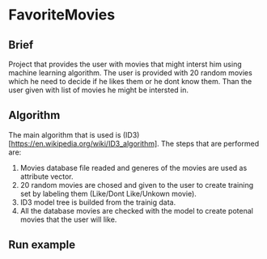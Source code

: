 # FavoriteMovies

## Brief
Project that provides the user with movies that might interst him using machine learning algorithm. The user is provided with 20 random movies which he need to decide if he likes them or he dont know them. Than the user given with list of movies he might be intersted in.  

## Algorithm
The main algorithm that is used is (ID3)[https://en.wikipedia.org/wiki/ID3_algorithm]. The steps that are performed are:

1. Movies database file readed and generes of the movies are used as attribute vector.
2. 20 random movies are chosed and given to the user to create training set by labeling them (Like/Dont Like/Unkown movie).
3. ID3 model tree is builded from the trainig data.
4. All the database movies are checked with the model to create potenal movies that the user will like.

## Run example
